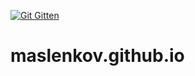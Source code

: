 [![Git Gitten][GG img]][gitten]

# maslenkov.github.io

[GG img]: http://gittens.r15.railsrumble.com/badge/maslenkov/maslenkov.github.io
[gitten]: http://gittens.r15.railsrumble.com/badge/maslenkov/maslenkov.github.io
